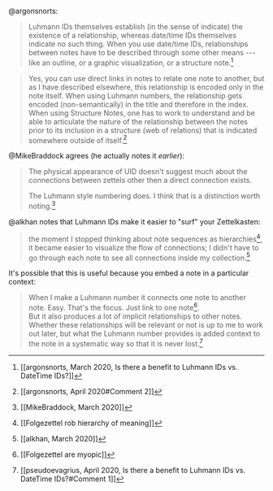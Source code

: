 @argonsnorts: 
> Luhmann IDs themselves establish (in the sense of indicate) the existence of a relationship, whereas date/time IDs themselves indicate no such thing. When you use date/time IDs, relationships between notes have to be described through some other means --- like an outline, or a graphic visualization, or a structure note.[^1]

> Yes, you can use direct links in notes to relate one note to another, but as I have described elsewhere, this relationship is encoded only in the note itself. When using Luhmann numbers, the relationship gets encoded (non-semantically) in the title and therefore in the index. When using Structure Notes, one has to work to understand and be able to articulate the nature of the relationship between the notes prior to its inclusion in a structure (web of relations) that is indicated somewhere outside of itself.[^2]

@MikeBraddock agrees (he actually notes it _earlier_):
> The physical appearance of UID doesn't suggest much about the connections between zettels other then a direct connection exists.
> 
> The Luhmann style numbering does. I think that is a distinction worth noting.[^3]

@alkhan notes that Luhmann IDs make it easier to "surf" your Zettelkasten:
> the moment I stopped thinking about note sequences as hierarchies[^5], it became easier to visualize the flow of connections; I didn't have to go through each note to see all connections inside my collection.[^4]

It's possible that this is useful because you embed a note in a particular context:
> When I make a Luhmann number it connects one note to another note. Easy. That's the focus. Just link to one note[^6].   
> But it also produces a lot of implicit relationships to other notes. Whether these relationships will be relevant or not is up to me to work out later, but what the Luhmann number provides is added context to the note in a systematic way so that it is never lost.[^7]

[^1]: [[argonsnorts, March 2020, Is there a benefit to Luhmann IDs vs. DateTime IDs?]]
[^2]: [[argonsnorts, April 2020#Comment 2]]
[^3]: [[MikeBraddock, March 2020]]
[^4]: [[alkhan, March 2020]]
[^5]: [[Folgezettel rob hierarchy of meaning]]
[^6]: [[Folgezettel are myopic]]
[^7]: [[pseudoevagrius, April 2020, Is there a benefit to Luhmann IDs vs. DateTime IDs?#Comment 1]]
